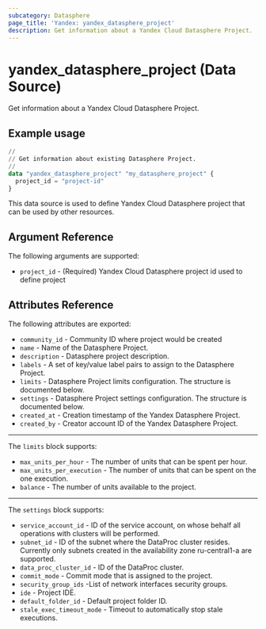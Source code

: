 ```yaml
---
subcategory: Datasphere
page_title: 'Yandex: yandex_datasphere_project'
description: Get information about a Yandex Cloud Datasphere Project.
---
```


# yandex_datasphere_project (Data Source)

Get information about a Yandex Cloud Datasphere Project.

## Example usage

```terraform
//
// Get information about existing Datasphere Project.
//
data "yandex_datasphere_project" "my_datasphere_project" {
  project_id = "project-id"
}
```

This data source is used to define Yandex Cloud Datasphere project that can be used by other resources.

## Argument Reference

The following arguments are supported:

* `project_id` - (Required) Yandex Cloud Datasphere project id used to define project

## Attributes Reference

The following attributes are exported:

* `community_id` - Community ID where project would be created
* `name` - Name of the Datasphere Project.
* `description` - Datasphere project description.
* `labels` - A set of key/value label pairs to assign to the Datasphere Project.
* `limits` - Datasphere Project limits configuration. The structure is documented below.
* `settings` - Datasphere Project settings configuration. The structure is documented below.
* `created_at` - Creation timestamp of the Yandex Datasphere Project.
* `created_by` - Creator account ID of the Yandex Datasphere Project.

---

The `limits` block supports:

* `max_units_per_hour` - The number of units that can be spent per hour.
* `max_units_per_execution` - The number of units that can be spent on the one execution.
* `balance` - The number of units available to the project.

---

The `settings` block supports:

* `service_account_id` - ID of the service account, on whose behalf all operations with clusters will be performed.
* `subnet_id` - ID of the subnet where the DataProc cluster resides. Currently only subnets created in the availability zone ru-central1-a are supported.
* `data_proc_cluster_id` - ID of the DataProc cluster.
* `commit_mode` - Commit mode that is assigned to the project.
* `security_group_ids` -List of network interfaces security groups.
* `ide` - Project IDE.
* `default_folder_id` - Default project folder ID.
* `stale_exec_timeout_mode` - Timeout to automatically stop stale executions.

